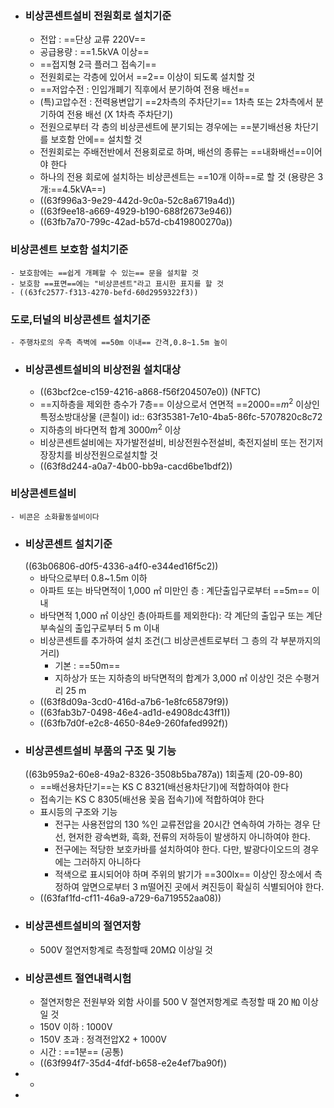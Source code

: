 - ### 비상콘센트설비 전원회로 설치기준
	- 전압 : ==단상 교류 220V==
	- 공급용량 : ==1.5kVA 이상==
	- ==접지형 2극 플러그 접속기==
	- 전원회로는 각층에 있어서 ==2== 이상이 되도록 설치할 것
	- ==저압수전 : 인입개폐기 직후에서 분기하여 전용 배선==
	- (특)고압수전 : 전력용변압기 ==2차측의 주차단기== 1차측 또는 2차측에서 분기하여 전용 배선 (X 1차측 주차단기)
	- 전원으로부터 각 층의 비상콘센트에 분기되는 경우에는 ==분기배선용 차단기를 보호함 안에== 설치할 것
	- 전원회로는 주배전반에서 전용회로로 하며, 배선의 종류는 ==내화배선==이어야 한다
	- 하나의 전용 회로에 설치하는 비상콘센트는 ==10개 이하==로 할 것 (용량은 3개:==4.5kVA==)
	- ((63f996a3-9e29-442d-9c0a-52c8a6719a4d))
	- ((63f9ee18-a669-4929-b190-688f2673e946))
	- ((63fb7a70-799c-42ad-b57d-cb419800270a))
### 비상콘센트 보호함 설치기준
	- 보호함에는 ==쉽게 개폐할 수 있는== 문을 설치할 것
	- 보호함 ==표면==에는 "비상콘센트"라고 표시한 표지를 할 것
	- ((63fc2577-f313-4270-befd-60d2959322f3))
### 도로,터널의 비상콘센트 설치기준
	- 주행차로의 우측 측벽에 ==50m 이내== 간격,0.8~1.5m 높이
- ### 비상콘센트설비의 비상전원 설치대상
	- ((63bcf2ce-c159-4216-a868-f56f204507e0)) (NFTC)
	- ==지하층을 제외한 층수가 7층== 이상으로서 연면적 ==2000==$m^2$ 이상인 특정소방대상물 (콘칠이)
	  id:: 63f35381-7e10-4ba5-86fc-5707820c8c72
	- 지하층의 바다면적 합계 3000$m^2$ 이상
	- 비상콘센트설비에는 자가발전설비, 비상전원수전설비, 축전지설비 또는 전기저장장치를 비상전원으로설치할 것
	- ((63f8d244-a0a7-4b00-bb9a-cacd6be1bdf2))
### 비상콘센트설비
	- 비콘은 소화활동설비이다
- ### 비상콘센트 설치기준 
  ((63b06806-d0f5-4336-a4f0-e344ed16f5c2))
	- 바닥으로부터 0.8~1.5m 이하
	- 아파트 또는 바닥면적이 1,000 ㎡ 미만인 층 : 계단출입구로부터 ==5m== 이내
	- 바닥면적 1,000 ㎡ 이상인 층(아파트를 제외한다): 각 계단의 출입구 또는 계단부속실의 출입구로부터 5 m 이내
	- 비상콘센트를 추가하여 설치 조건(그 비상콘센트로부터 그 층의 각 부분까지의 거리)
		- 기본 : ==50m==
		- 지하상가 또는 지하층의 바닥면적의 합계가 3,000 ㎡ 이상인 것은 수평거리 25 m
	- ((63f8d09a-3cd0-416d-a7b6-1e8fc65879f9))
	- ((63fab3b7-0498-46e4-ad1d-e4908dc43ff1))
	- ((63fb7d0f-e2c8-4650-84e9-260fafed992f))
- ### 비상콘센트설비 부품의 구조 및 기능 
  ((63b959a2-60e8-49a2-8326-3508b5ba787a))
  1회출제 (20-09-80)
	- ==배선용차단기==는 KS C 8321(배선용차단기)에 적합하여야 한다
	- 접속기는 KS C 8305(배선용 꽂음 접속기)에 적합하여야 한다
	- 표시등의 구조와 기능
		- 전구는 사용전압의 130 %인 교류전압을 20시간 연속하여 가하는 경우 단선, 현저한 광속변화, 흑화, 전류의 저하등이 발생하지 아니하여야 한다.
		- 전구에는 적당한 보호카바를 설치하여야 한다. 다만, 발광다이오드의 경우에는 그러하지 아니하다
		- 적색으로 표시되어야 하며 주위의 밝기가 ==300lx== 이상인 장소에서 측정하여 앞면으로부터 3 m떨어진 곳에서 켜진등이 확실히 식별되어야 한다.
	- ((63faf1fd-cf11-46a9-a729-6a719552aa08))
- ### 비상콘센트설비의 절연저항
	- 500V 절연저항계로 측정할때 20MΩ 이상일 것
- ### 비상콘센트 절연내력시험
	- 절연저항은 전원부와 외함 사이를 500 V 절연저항계로 측정할 때 20 ㏁ 이상일 것
	- 150V 이하 : 1000V
	- 150V 초과 : 정격전압X2 + 1000V
	- 시간 : ==1분== (공통)
	- ((63f994f7-35d4-4fdf-b658-e2e4ef7ba90f))
-
	-
-